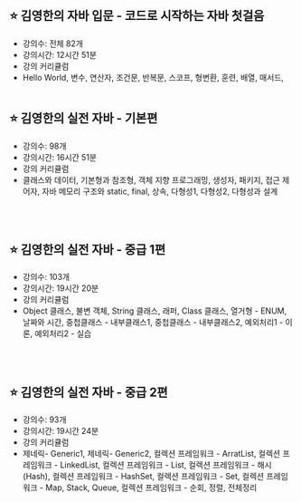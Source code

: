 <br>

## ⭐ 김영한의 자바 입문 - 코드로 시작하는 자바 첫걸음 
* 강의수: 전체 82개
* 강의시간: 12시간 51분
* 강의 커리큘럼
* Hello World, 변수, 연산자, 조건문, 반복문, 스코프, 형변환, 훈련, 배열, 매서드,
  <br><br>

## ⭐ 김영한의 실전 자바 - 기본편 
* 강의수: 98개
* 강의시간: 16시간 51분
* 강의 커리큘럼
* 클래스와 데이터, 기본형과 참조형, 객체 지향 프로그래밍, 생성자, 패키지, 접근 제어자, 자바 메모리 구조와 static, final, 상속, 다형성1, 다형성2, 다형성과 설계
 <br>
 <br>
  
## ⭐ 김영한의 실전 자바 - 중급 1편 
* 강의수: 103개
* 강의시간: 19시간 20분
* 강의 커리큘럼
* Object 클래스, 불변 객체, String 클래스, 래퍼, Class 클래스, 열거형 - ENUM, 날짜와 시간, 중첩클래스 - 내부클래스1, 중첩클래스 - 내부클래스2, 예외처리1 - 이론, 예외처리2 - 실습
 <br>
 <br>

  ## ⭐ 김영한의 실전 자바 - 중급 2편 
* 강의수: 93개
* 강의시간: 19시간 24분
* 강의 커리큘럼
* 제네릭- Generic1, 제네릭- Generic2, 컬렉션 프레임워크 - ArratList, 컬렉션 프레임워크 - LinkedList, 컬렉션 프레임워크 - List, 컬렉션 프레임워크 - 해시(Hash), 컬렉션 프레임워크 - HashSet, 컬렉션 프레임워크 - Set, 컬렉션 프레임워크 - Map, Stack, Queue, 컬렉션 프레임워크 - 순회, 정렬, 전체정리


  

  
  
